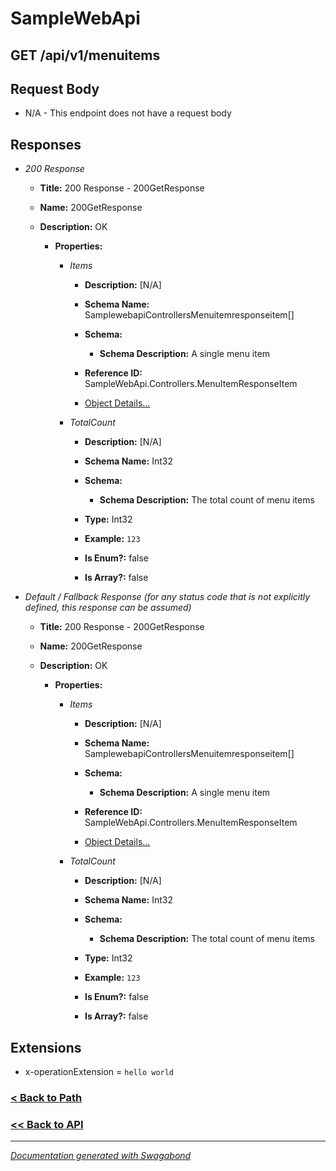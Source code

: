 
# SampleWebApi

## GET /api/v1/menuitems










## Request Body

* N/A - This endpoint does not have a request body


## Responses

* *200 Response*
    * **Title:** 200 Response - 200GetResponse
    * **Name:** 200GetResponse
    * **Description:** OK
     
        * **Properties:**
        
            * *Items*
                * **Description:** [N/A]
                * **Schema Name:** SamplewebapiControllersMenuitemresponseitem[]
                * **Schema:** 
                    * **Schema Description:** A single menu item
 
                * **Reference ID:** SampleWebApi.Controllers.MenuItemResponseItem
                * [Object Details...](../schema/SamplewebapiControllersMenuitemresponseitem.md)
            
        
            * *TotalCount*
                * **Description:** [N/A]
                * **Schema Name:** Int32
                * **Schema:** 
                    * **Schema Description:** The total count of menu items
 
                * **Type:** Int32
                * **Example:** `123`
                * **Is Enum?:** false
                * **Is Array?:** false
            
         
         

* *Default / Fallback Response (for any status code that is not explicitly defined, this response can be assumed)*
    * **Title:** 200 Response - 200GetResponse
    * **Name:** 200GetResponse
    * **Description:** OK
     
        * **Properties:**
        
            * *Items*
                * **Description:** [N/A]
                * **Schema Name:** SamplewebapiControllersMenuitemresponseitem[]
                * **Schema:** 
                    * **Schema Description:** A single menu item
 
                * **Reference ID:** SampleWebApi.Controllers.MenuItemResponseItem
                * [Object Details...](../schema/SamplewebapiControllersMenuitemresponseitem.md)
            
        
            * *TotalCount*
                * **Description:** [N/A]
                * **Schema Name:** Int32
                * **Schema:** 
                    * **Schema Description:** The total count of menu items
 
                * **Type:** Int32
                * **Example:** `123`
                * **Is Enum?:** false
                * **Is Array?:** false
            
         
         


## Extensions
* x-operationExtension = `hello world`





### [< Back to Path](../Paths/ApiV1Menuitems.md)
### [<< Back to API](../SampleWebApi.Readme.md)

*** 

*[Documentation generated with Swagabond](https://github.com/jordanbleu/swagabond)*

